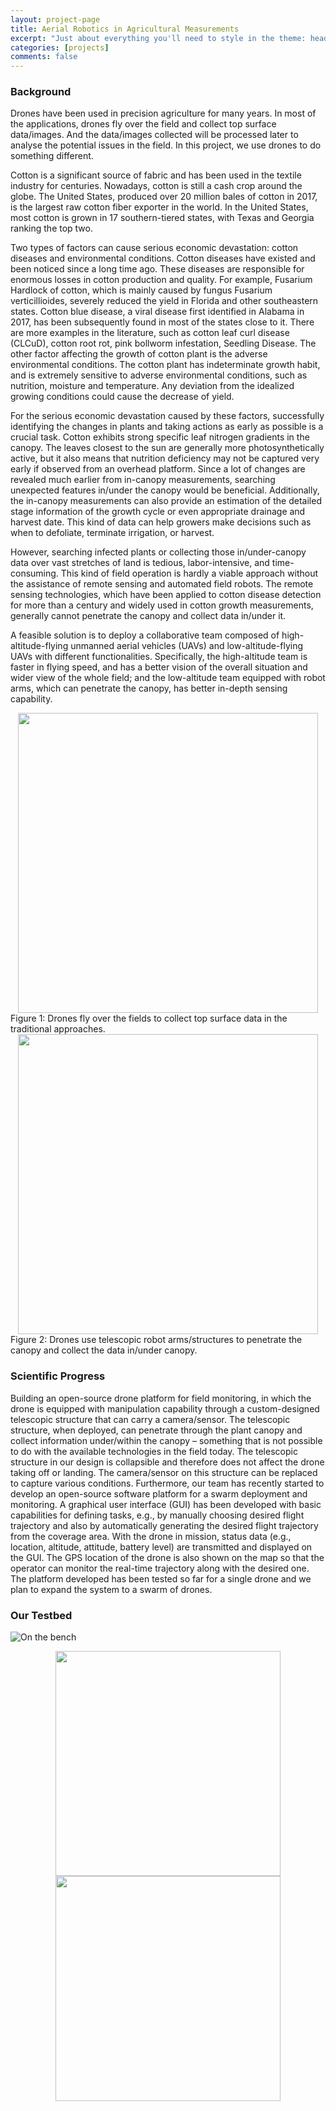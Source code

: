 ```yaml
---
layout: project-page
title: Aerial Robotics in Agricultural Measurements
excerpt: "Just about everything you'll need to style in the theme: headings, paragraphs, blockquotes, tables, code blocks, and more."
categories: [projects]
comments: false
---
```


### Background

Drones have been used in precision agriculture for many years. In most of the applications, drones fly over the field and collect top surface data/images. And the data/images collected will be processed later to analyse the potential issues in the field. In this project, we use drones to do something different.

Cotton is a significant source of fabric and has been used in the textile industry for centuries. Nowadays, cotton is still a cash crop around the globe. The United States, produced over 20 million bales of cotton in 2017, is the largest raw cotton fiber exporter in the world. In the United States, most cotton is grown in 17 southern-tiered states, with Texas and Georgia ranking the top two.

Two types of factors can cause serious economic devastation: cotton diseases and environmental conditions. Cotton diseases have existed and been noticed since a long time ago. These diseases are responsible for enormous losses in cotton production and quality. For example, Fusarium Hardlock of cotton, which is mainly caused by fungus Fusarium verticillioides, severely reduced the yield in Florida and other southeastern states. Cotton blue disease, a viral disease first identified in Alabama in 2017, has been subsequently found in most of the states close to it. There are more examples in the literature, such as cotton leaf curl disease (CLCuD), cotton root rot, pink bollworm infestation, Seedling Disease. The other factor affecting the growth of cotton plant is the adverse environmental conditions. The cotton plant has indeterminate growth habit, and is extremely sensitive to adverse environmental conditions, such as nutrition, moisture and temperature. Any deviation from the idealized growing conditions could cause the decrease of yield.

For the serious economic devastation caused by these factors, successfully identifying the changes in plants and taking actions as early as possible is a crucial task. Cotton exhibits strong specific leaf nitrogen gradients in the canopy. The leaves closest to the sun are generally more photosynthetically active, but it also means that nutrition deficiency may not be captured very early if observed from an overhead platform. Since a lot of changes are revealed much earlier from in-canopy measurements, searching unexpected features in/under the canopy would be beneficial. Additionally, the in-canopy measurements can also provide an estimation of the detailed stage information of the growth cycle or even appropriate drainage and harvest date. This kind of data can help growers make decisions such as when to defoliate, terminate irrigation, or harvest.

However, searching infected plants or collecting those in/under-canopy data over vast stretches of land is tedious, labor-intensive, and time-consuming. This kind of field operation is hardly a viable approach without the assistance of remote sensing and automated field robots. The remote sensing technologies, which have been applied to cotton disease detection for more than a century and widely used in cotton growth measurements, generally cannot penetrate the canopy and collect data in/under it.

A feasible solution is to deploy a collaborative team composed of high-altitude-flying unmanned aerial vehicles (UAVs) and low-altitude-flying UAVs with different functionalities. Specifically, the high-altitude team is faster in flying speed, and has a better vision of the overall situation and wider view of the whole field; and the low-altitude team equipped with robot arms, which can penetrate the canopy, has better in-depth sensing capability.


<img style="display:block; margin-left: auto; margin-right: auto;" src="../../Pics/agriculture_measurement/Drone-over-plants.png" width="480">
Figure 1: Drones fly over the fields to collect top surface data in the traditional approaches.

<img style="display:block; margin-left: auto; margin-right: auto;" src="../../Pics/agriculture_measurement/Drone-with-arm-in-bush.png" width="480">
Figure 2: Drones use telescopic robot arms/structures to penetrate the canopy and collect the data in/under canopy.

### Scientific Progress

Building an open-source drone platform for field monitoring, in which the drone is equipped with manipulation capability through a custom-designed telescopic structure that can carry a camera/sensor. The telescopic structure, when deployed, can penetrate through the plant canopy and collect information under/within the canopy – something that is not possible to do with the available technologies in the field today. The telescopic structure in our design is collapsible and therefore does not affect the drone taking off or landing. The camera/sensor on this structure can be replaced to capture various conditions. Furthermore, our team has recently started to develop an open-source software platform for a swarm deployment and monitoring. A graphical user interface (GUI) has been developed with basic capabilities for defining tasks, e.g., by manually choosing desired flight trajectory and also by automatically generating the desired flight trajectory from the coverage area. With the drone in mission, status data (e.g., location, altitude, attitude, battery level) are transmitted and displayed on the GUI. The GPS location of the drone is also shown on the map so that the operator can monitor the real-time trajectory along with the desired one. The platform developed has been tested so far for a single drone and we plan to expand the system to a swarm of drones.

### Our Testbed

![On the bench](../../Pics/agriculture_measurement/OntheBench3.jpg)

<img style="display:block; margin-left: auto; margin-right: auto;" src="../../Pics/agriculture_measurement/PoleFold.png" width="360">

<img style="display:block; margin-left: auto; margin-right: auto;" src="../../Pics/agriculture_measurement/PoleUnfold.png" width="360">
